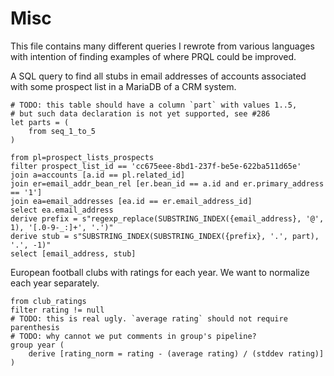 # Misc

This file contains many different queries I rewrote from various languages with
intention of finding examples of where PRQL could be improved.

A SQL query to find all stubs in email addresses of accounts associated with
some prospect list in a MariaDB of a CRM system.

```prql
# TODO: this table should have a column `part` with values 1..5,
# but such data declaration is not yet supported, see #286
let parts = (
    from seq_1_to_5
)

from pl=prospect_lists_prospects
filter prospect_list_id == 'cc675eee-8bd1-237f-be5e-622ba511d65e'
join a=accounts [a.id == pl.related_id]
join er=email_addr_bean_rel [er.bean_id == a.id and er.primary_address == '1']
join ea=email_addresses [ea.id == er.email_address_id]
select ea.email_address
derive prefix = s"regexp_replace(SUBSTRING_INDEX({email_address}, '@', 1), '[.0-9-_:]+', '.')"
derive stub = s"SUBSTRING_INDEX(SUBSTRING_INDEX({prefix}, '.', part), '.', -1)"
select [email_address, stub]
```

European football clubs with ratings for each year. We want to normalize each
year separately.

```prql
from club_ratings
filter rating != null
# TODO: this is real ugly. `average rating` should not require parenthesis
# TODO: why cannot we put comments in group's pipeline?
group year (
    derive [rating_norm = rating - (average rating) / (stddev rating)]
)
```
